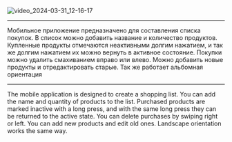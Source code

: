 ![video_2024-03-31_12-16-17](https://github.com/Nuriua/ShoppingList2.0/assets/54796379/6e5408a6-8352-473f-97d9-06555455c875)

*********************************************************
Мобильное приложение предназначено для составления списка покупок.
В список можно добавить название и количество продуктов. 
Купленные продукты отмечаются неактивными долгим нажатием, и так же долгим нажатием их можно вернуть в активное состояние. 
Покупки можно удалить смахиванием вправо или влево. 
Можно добавить новые продукты и отредактировать старые. 
Так же работает альбомная ориентация
********************************************************************
The mobile application is designed to create a shopping list. 
You can add the name and quantity of products to the list. 
Purchased products are marked inactive with a long press, and with the same long press they can be returned to the active state. 
You can delete purchases by swiping right or left. 
You can add new products and edit old ones. 
Landscape orientation works the same way.
